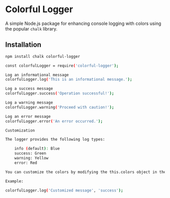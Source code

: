 # Colorful Logger

A simple Node.js package for enhancing console logging with colors using the popular `chalk` library.

## Installation

```bash
npm install chalk colorful-logger

const colorfulLogger = require('colorful-logger');

Log an informational message
colorfulLogger.log('This is an informational message.');

Log a success message
colorfulLogger.success('Operation successful!');

Log a warning message
colorfulLogger.warning('Proceed with caution!');

Log an error message
colorfulLogger.error('An error occurred.');

Customization

The logger provides the following log types:

    info (default): Blue
    success: Green
    warning: Yellow
    error: Red

You can customize the colors by modifying the this.colors object in the ColorfulLogger class

Example: 

colorfulLogger.log('Customized message', 'success');
